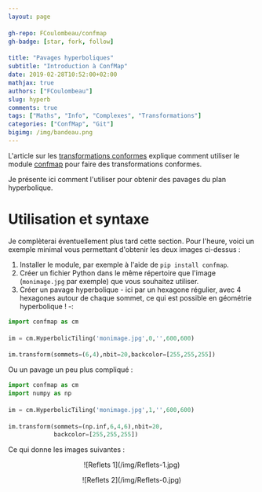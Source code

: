 ```yaml
---
layout: page

gh-repo: FCoulombeau/confmap
gh-badge: [star, fork, follow]

title: "Pavages hyperboliques"
subtitle: "Introduction à ConfMap"
date: 2019-02-28T10:52:00+02:00
mathjax: true
authors: ["FCoulombeau"]
slug: hyperb
comments: true
tags: ["Maths", "Info", "Complexes", "Transformations"]
categories: ["ConfMap", "Git"]
bigimg: /img/bandeau.png
---
```

L'article sur les [transformations conformes](/git/confmap/) explique comment utiliser le module [confmap](https://framagit.org/FCoulombeau/confmap) pour faire des transformations conformes.

Je présente ici comment l'utiliser pour obtenir des pavages du plan hyperbolique.

# Utilisation et syntaxe

Je complèterai éventuellement plus tard cette section. Pour l'heure, voici un exemple minimal vous permettant d'obtenir les deux images ci-dessus :

1. Installer le module, par exemple à l'aide de `pip install confmap`.
2. Créer un fichier Python dans le même répertoire que l'image (`monimage.jpg` par exemple) que vous souhaitez utiliser.
3. Créer un pavage hyperbolique  - ici par un hexagone régulier, avec 4 hexagones autour de chaque sommet, ce qui est possible en géométrie hyperbolique ! -:

```python
import confmap as cm

im = cm.HyperbolicTiling('monimage.jpg',0,'',600,600)

im.transform(sommets=(6,4),nbit=20,backcolor=[255,255,255])
```
Ou un pavage un peu plus compliqué :
 
```python
import confmap as cm
import numpy as np

im = cm.HyperbolicTiling('monimage.jpg',1,'',600,600)

im.transform(sommets=(np.inf,6,4,6),nbit=20,
             backcolor=[255,255,255])
```

Ce qui donne les images suivantes :

<p align="center">![Reflets 1](/img/Reflets-1.jpg)</p>
<p align="center">![Reflets 2](/img/Reflets-0.jpg)</p>